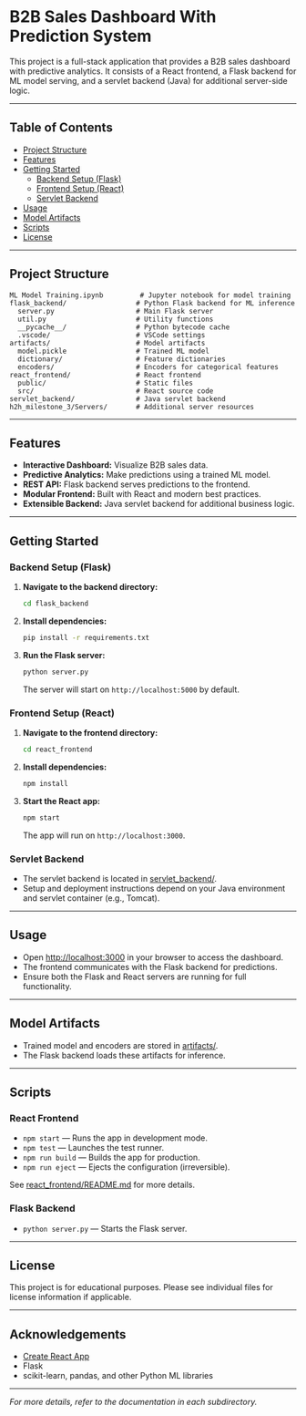 # B2B Sales Dashboard With Prediction System

This project is a full-stack application that provides a B2B sales dashboard with predictive analytics. It consists of a React frontend, a Flask backend for ML model serving, and a servlet backend (Java) for additional server-side logic.

---

## Table of Contents

- [Project Structure](#project-structure)
- [Features](#features)
- [Getting Started](#getting-started)
  - [Backend Setup (Flask)](#backend-setup-flask)
  - [Frontend Setup (React)](#frontend-setup-react)
  - [Servlet Backend](#servlet-backend)
- [Usage](#usage)
- [Model Artifacts](#model-artifacts)
- [Scripts](#scripts)
- [License](#license)

---

## Project Structure

```
ML Model Training.ipynb         # Jupyter notebook for model training
flask_backend/                 # Python Flask backend for ML inference
  server.py                    # Main Flask server
  util.py                      # Utility functions
  __pycache__/                 # Python bytecode cache
  .vscode/                     # VSCode settings
artifacts/                     # Model artifacts
  model.pickle                 # Trained ML model
  dictionary/                  # Feature dictionaries
  encoders/                    # Encoders for categorical features
react_frontend/                # React frontend
  public/                      # Static files
  src/                         # React source code
servlet_backend/               # Java servlet backend
h2h_milestone_3/Servers/       # Additional server resources
```

---

## Features

- **Interactive Dashboard:** Visualize B2B sales data.
- **Predictive Analytics:** Make predictions using a trained ML model.
- **REST API:** Flask backend serves predictions to the frontend.
- **Modular Frontend:** Built with React and modern best practices.
- **Extensible Backend:** Java servlet backend for additional business logic.

---

## Getting Started

### Backend Setup (Flask)

1. **Navigate to the backend directory:**

   ```sh
   cd flask_backend
   ```

2. **Install dependencies:**

   ```sh
   pip install -r requirements.txt
   ```

3. **Run the Flask server:**

   ```sh
   python server.py
   ```

   The server will start on `http://localhost:5000` by default.

### Frontend Setup (React)

1. **Navigate to the frontend directory:**

   ```sh
   cd react_frontend
   ```

2. **Install dependencies:**

   ```sh
   npm install
   ```

3. **Start the React app:**

   ```sh
   npm start
   ```

   The app will run on `http://localhost:3000`.

### Servlet Backend

- The servlet backend is located in [servlet_backend/](servlet_backend/).
- Setup and deployment instructions depend on your Java environment and servlet container (e.g., Tomcat).

---

## Usage

- Open [http://localhost:3000](http://localhost:3000) in your browser to access the dashboard.
- The frontend communicates with the Flask backend for predictions.
- Ensure both the Flask and React servers are running for full functionality.

---

## Model Artifacts

- Trained model and encoders are stored in [artifacts/](artifacts/).
- The Flask backend loads these artifacts for inference.

---

## Scripts

### React Frontend

- `npm start` — Runs the app in development mode.
- `npm test` — Launches the test runner.
- `npm run build` — Builds the app for production.
- `npm run eject` — Ejects the configuration (irreversible).

See [react_frontend/README.md](react_frontend/README.md) for more details.

### Flask Backend

- `python server.py` — Starts the Flask server.

---

## License

This project is for educational purposes. Please see individual files for license information if applicable.

---

## Acknowledgements

- [Create React App](https://github.com/facebook/create-react-app)
- Flask
- scikit-learn, pandas, and other Python ML libraries

---

_For more details, refer to the documentation in each subdirectory._
